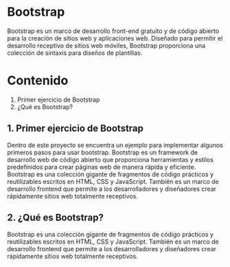 # Bootstrap 

Bootstrap es un marco de desarrollo front-end gratuito y de código abierto para la creación de sitios web y aplicaciones web. 
Diseñado para permitir el desarrollo receptivo de sitios web móviles, 
Bootstrap proporciona una colección de sintaxis para diseños de plantillas.

# Contenido

1. Primer ejercicio de Bootstrap
2. ¿Qué es Bootstrap? 

## 1. Primer ejercicio de Bootstrap 
Dentro de este proyecto se encuentra un ejemplo para implementar algunos primeros pasos para usar bootstrap. 
Bootstrap es un framework de desarrollo web de código abierto que proporciona herramientas y estilos predefinidos 
para crear páginas web de manera rápida y eficiente.
Bootstrap es una colección gigante de fragmentos de código prácticos y reutilizables escritos en HTML, CSS y JavaScript. 
También es un marco de desarrollo frontend que permite a los desarrolladores y diseñadores crear rápidamente sitios web 
totalmente receptivos.

## 2. ¿Qué es Bootstrap? 
Bootstrap es una colección gigante de fragmentos de código prácticos y reutilizables escritos en HTML, CSS y JavaScript. 
También es un marco de desarrollo frontend que permite a los desarrolladores y diseñadores crear rápidamente sitios web 
totalmente receptivos.

